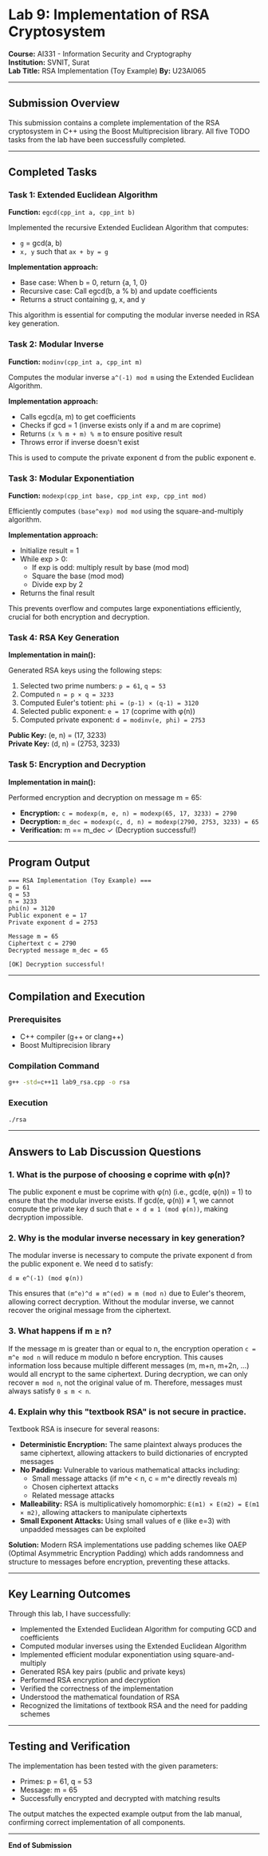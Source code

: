 # Lab 9: Implementation of RSA Cryptosystem

**Course:** AI331 - Information Security and Cryptography  
**Institution:** SVNIT, Surat  
**Lab Title:** RSA Implementation (Toy Example)
**By:** U23AI065

---

## Submission Overview

This submission contains a complete implementation of the RSA cryptosystem in C++ using the Boost Multiprecision library. All five TODO tasks from the lab have been successfully completed.

---

## Completed Tasks

### Task 1: Extended Euclidean Algorithm
**Function:** `egcd(cpp_int a, cpp_int b)`

Implemented the recursive Extended Euclidean Algorithm that computes:
- `g` = gcd(a, b)
- `x, y` such that `ax + by = g`

**Implementation approach:**
- Base case: When b = 0, return {a, 1, 0}
- Recursive case: Call egcd(b, a % b) and update coefficients
- Returns a struct containing g, x, and y

This algorithm is essential for computing the modular inverse needed in RSA key generation.

### Task 2: Modular Inverse
**Function:** `modinv(cpp_int a, cpp_int m)`

Computes the modular inverse `a^(-1) mod m` using the Extended Euclidean Algorithm.

**Implementation approach:**
- Calls egcd(a, m) to get coefficients
- Checks if gcd = 1 (inverse exists only if a and m are coprime)
- Returns `(x % m + m) % m` to ensure positive result
- Throws error if inverse doesn't exist

This is used to compute the private exponent d from the public exponent e.

### Task 3: Modular Exponentiation
**Function:** `modexp(cpp_int base, cpp_int exp, cpp_int mod)`

Efficiently computes `(base^exp) mod mod` using the square-and-multiply algorithm.

**Implementation approach:**
- Initialize result = 1
- While exp > 0:
  - If exp is odd: multiply result by base (mod mod)
  - Square the base (mod mod)
  - Divide exp by 2
- Returns the final result

This prevents overflow and computes large exponentiations efficiently, crucial for both encryption and decryption.

### Task 4: RSA Key Generation
**Implementation in main():**

Generated RSA keys using the following steps:
1. Selected two prime numbers: `p = 61`, `q = 53`
2. Computed `n = p × q = 3233`
3. Computed Euler's totient: `phi = (p-1) × (q-1) = 3120`
4. Selected public exponent: `e = 17` (coprime with φ(n))
5. Computed private exponent: `d = modinv(e, phi) = 2753`

**Public Key:** (e, n) = (17, 3233)  
**Private Key:** (d, n) = (2753, 3233)

### Task 5: Encryption and Decryption
**Implementation in main():**

Performed encryption and decryption on message m = 65:

- **Encryption:** `c = modexp(m, e, n) = modexp(65, 17, 3233) = 2790`
- **Decryption:** `m_dec = modexp(c, d, n) = modexp(2790, 2753, 3233) = 65`
- **Verification:** m == m_dec ✓ (Decryption successful!)

---

## Program Output

```
=== RSA Implementation (Toy Example) ===
p = 61
q = 53
n = 3233
phi(n) = 3120
Public exponent e = 17
Private exponent d = 2753

Message m = 65
Ciphertext c = 2790
Decrypted message m_dec = 65

[OK] Decryption successful!
```

---

## Compilation and Execution

### Prerequisites
- C++ compiler (g++ or clang++)
- Boost Multiprecision library

### Compilation Command
```bash
g++ -std=c++11 lab9_rsa.cpp -o rsa
```

### Execution
```bash
./rsa
```

---

## Answers to Lab Discussion Questions

### 1. What is the purpose of choosing e coprime with φ(n)?

The public exponent e must be coprime with φ(n) (i.e., gcd(e, φ(n)) = 1) to ensure that the modular inverse exists. If gcd(e, φ(n)) ≠ 1, we cannot compute the private key d such that `e × d ≡ 1 (mod φ(n))`, making decryption impossible.

### 2. Why is the modular inverse necessary in key generation?

The modular inverse is necessary to compute the private exponent d from the public exponent e. We need d to satisfy:
```
d ≡ e^(-1) (mod φ(n))
```
This ensures that `(m^e)^d ≡ m^(ed) ≡ m (mod n)` due to Euler's theorem, allowing correct decryption. Without the modular inverse, we cannot recover the original message from the ciphertext.

### 3. What happens if m ≥ n?

If the message m is greater than or equal to n, the encryption operation `c = m^e mod n` will reduce m modulo n before encryption. This causes information loss because multiple different messages (m, m+n, m+2n, ...) would all encrypt to the same ciphertext. During decryption, we can only recover `m mod n`, not the original value of m. Therefore, messages must always satisfy `0 ≤ m < n`.

### 4. Explain why this "textbook RSA" is not secure in practice.

Textbook RSA is insecure for several reasons:

- **Deterministic Encryption:** The same plaintext always produces the same ciphertext, allowing attackers to build dictionaries of encrypted messages
- **No Padding:** Vulnerable to various mathematical attacks including:
  - Small message attacks (if m^e < n, c = m^e directly reveals m)
  - Chosen ciphertext attacks
  - Related message attacks
- **Malleability:** RSA is multiplicatively homomorphic: `E(m1) × E(m2) = E(m1 × m2)`, allowing attackers to manipulate ciphertexts
- **Small Exponent Attacks:** Using small values of e (like e=3) with unpadded messages can be exploited

**Solution:** Modern RSA implementations use padding schemes like OAEP (Optimal Asymmetric Encryption Padding) which adds randomness and structure to messages before encryption, preventing these attacks.

---

## Key Learning Outcomes

Through this lab, I have successfully:
- Implemented the Extended Euclidean Algorithm for computing GCD and coefficients
- Computed modular inverses using the Extended Euclidean Algorithm
- Implemented efficient modular exponentiation using square-and-multiply
- Generated RSA key pairs (public and private keys)
- Performed RSA encryption and decryption
- Verified the correctness of the implementation
- Understood the mathematical foundation of RSA
- Recognized the limitations of textbook RSA and the need for padding schemes

---

## Testing and Verification

The implementation has been tested with the given parameters:
- Primes: p = 61, q = 53
- Message: m = 65
- Successfully encrypted and decrypted with matching results

The output matches the expected example output from the lab manual, confirming correct implementation of all components.

---

**End of Submission**
